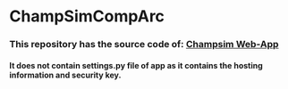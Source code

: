 # ChampSimCompArc
### This repository has the source code of: <a href="devvratjoshi.pythonanywhere.com/home"> Champsim Web-App</a>
#### It does not contain settings.py file of app as it contains the hosting information and security key.
